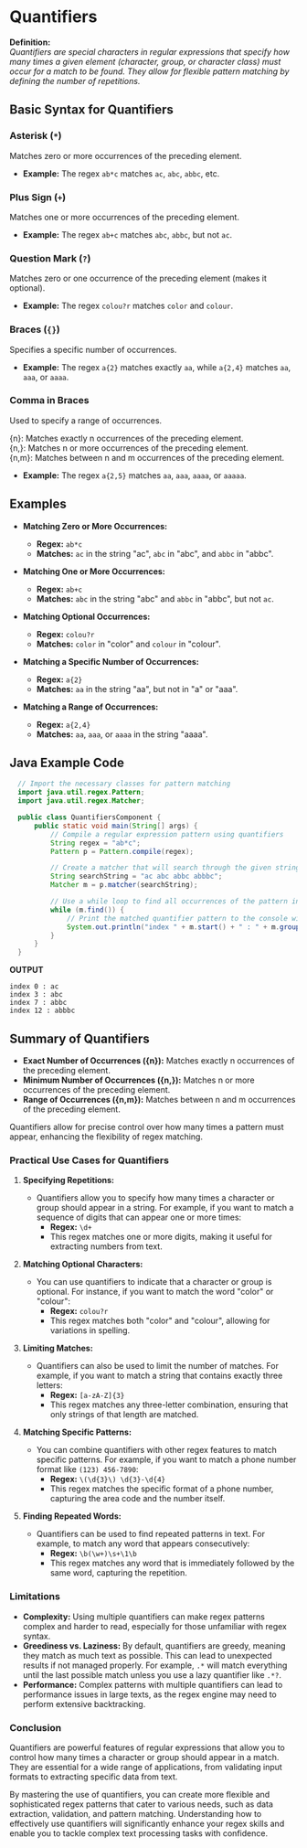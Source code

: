 # Quantifiers

**Definition:**  
*Quantifiers are special characters in regular expressions that specify how many times a given element (character, group, or character class) must occur for a match to be found. They allow for flexible pattern matching by defining the number of repetitions.*

## Basic Syntax for Quantifiers

### Asterisk (`*`)
Matches zero or more occurrences of the preceding element.  
- **Example:** The regex `ab*c` matches `ac`, `abc`, `abbc`, etc.

### Plus Sign (`+`)
Matches one or more occurrences of the preceding element.  
- **Example:** The regex `ab+c` matches `abc`, `abbc`, but not `ac`.

### Question Mark (`?`)
Matches zero or one occurrence of the preceding element (makes it optional).  
- **Example:** The regex `colou?r` matches `color` and `colour`.

### Braces (`{}`)
Specifies a specific number of occurrences.  
- **Example:** The regex `a{2}` matches exactly `aa`, while `a{2,4}` matches `aa`, `aaa`, or `aaaa`.

### Comma in Braces
Used to specify a range of occurrences.  

{n}:  Matches exactly n occurrences of the preceding element.  
{n,}:  Matches n or more occurrences of the preceding element.  
{n,m}:  Matches between n and m occurrences of the preceding element.  

- **Example:** The regex `a{2,5}` matches `aa`, `aaa`, `aaaa`, or `aaaaa`.

## Examples

- **Matching Zero or More Occurrences:**  
  - **Regex:** `ab*c`  
  - **Matches:** `ac` in the string "ac", `abc` in "abc", and `abbc` in "abbc".

- **Matching One or More Occurrences:**  
  - **Regex:** `ab+c`  
  - **Matches:** `abc` in the string "abc" and `abbc` in "abbc", but not `ac`.

- **Matching Optional Occurrences:**  
  - **Regex:** `colou?r`  
  - **Matches:** `color` in "color" and `colour` in "colour".

- **Matching a Specific Number of Occurrences:**  
  - **Regex:** `a{2}`  
  - **Matches:** `aa` in the string "aa", but not in "a" or "aaa".

- **Matching a Range of Occurrences:**  
  - **Regex:** `a{2,4}`  
  - **Matches:** `aa`, `aaa`, or `aaaa` in the string "aaaa".

## Java Example Code

```java
  // Import the necessary classes for pattern matching
  import java.util.regex.Pattern;
  import java.util.regex.Matcher;

  public class QuantifiersComponent {
      public static void main(String[] args) {
          // Compile a regular expression pattern using quantifiers
          String regex = "ab*c";
          Pattern p = Pattern.compile(regex);

          // Create a matcher that will search through the given string
          String searchString = "ac abc abbc abbbc";
          Matcher m = p.matcher(searchString);

          // Use a while loop to find all occurrences of the pattern in the string
          while (m.find()) {
              // Print the matched quantifier pattern to the console with index
              System.out.println("index " + m.start() + " : " + m.group());
          }
      }
  }
```

**OUTPUT**
```
index 0 : ac
index 3 : abc
index 7 : abbc
index 12 : abbbc
```

## Summary of Quantifiers
- **Exact Number of Occurrences ({n}):** Matches exactly n occurrences of the preceding element.
- **Minimum Number of Occurrences ({n,}):** Matches n or more occurrences of the preceding element.
- **Range of Occurrences ({n,m}):** Matches between n and m occurrences of the preceding element.

Quantifiers allow for precise control over how many times a pattern must appear, enhancing the flexibility of regex matching.

### Practical Use Cases for Quantifiers

1. **Specifying Repetitions:**
   - Quantifiers allow you to specify how many times a character or group should appear in a string. For example, if you want to match a sequence of digits that can appear one or more times:
     - **Regex:** `\d+`
     - This regex matches one or more digits, making it useful for extracting numbers from text.

2. **Matching Optional Characters:**
   - You can use quantifiers to indicate that a character or group is optional. For instance, if you want to match the word "color" or "colour":
     - **Regex:** `colou?r`
     - This regex matches both "color" and "colour", allowing for variations in spelling.

3. **Limiting Matches:**
   - Quantifiers can also be used to limit the number of matches. For example, if you want to match a string that contains exactly three letters:
     - **Regex:** `[a-zA-Z]{3}`
     - This regex matches any three-letter combination, ensuring that only strings of that length are matched.

4. **Matching Specific Patterns:**
   - You can combine quantifiers with other regex features to match specific patterns. For example, if you want to match a phone number format like `(123) 456-7890`:
     - **Regex:** `\(\d{3}\) \d{3}-\d{4}`
     - This regex matches the specific format of a phone number, capturing the area code and the number itself.

5. **Finding Repeated Words:**
   - Quantifiers can be used to find repeated patterns in text. For example, to match any word that appears consecutively:
     - **Regex:** `\b(\w+)\s+\1\b`
     - This regex matches any word that is immediately followed by the same word, capturing the repetition.

### Limitations

- **Complexity:** Using multiple quantifiers can make regex patterns complex and harder to read, especially for those unfamiliar with regex syntax.
- **Greediness vs. Laziness:** By default, quantifiers are greedy, meaning they match as much text as possible. This can lead to unexpected results if not managed properly. For example, `.*` will match everything until the last possible match unless you use a lazy quantifier like `.*?`.
- **Performance:** Complex patterns with multiple quantifiers can lead to performance issues in large texts, as the regex engine may need to perform extensive backtracking.

### Conclusion

Quantifiers are powerful features of regular expressions that allow you to control how many times a character or group should appear in a match. They are essential for a wide range of applications, from validating input formats to extracting specific data from text.

By mastering the use of quantifiers, you can create more flexible and sophisticated regex patterns that cater to various needs, such as data extraction, validation, and pattern matching. Understanding how to effectively use quantifiers will significantly enhance your regex skills and enable you to tackle complex text processing tasks with confidence.